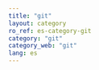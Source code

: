 ```yaml
---
title: "git"
layout: category
ro_ref: es-category-git
category: "git"
category_web: "git"
lang: es
---
```

